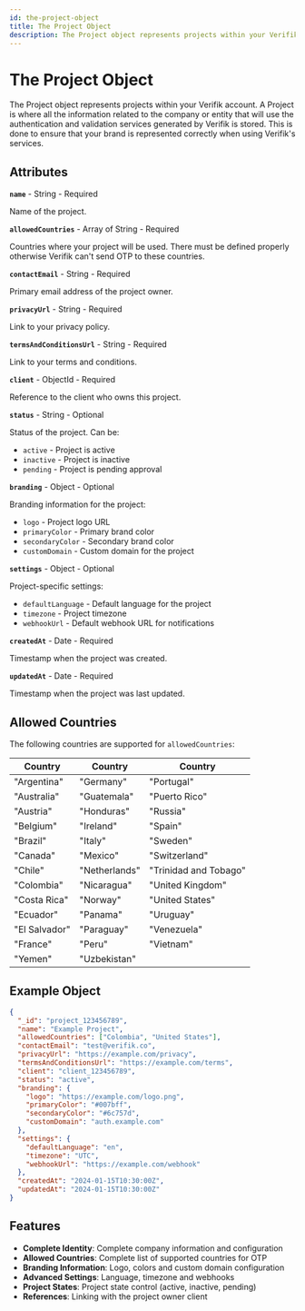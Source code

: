 ```yaml
---
id: the-project-object
title: The Project Object
description: The Project object represents projects within your Verifik account
---
```


# The Project Object

The Project object represents projects within your Verifik account. A Project is where all the information related to the company or entity that will use the authentication and validation services generated by Verifik is stored. This is done to ensure that your brand is represented correctly when using Verifik's services.

## Attributes

**`name`** - String - Required

Name of the project.

**`allowedCountries`** - Array of String - Required

Countries where your project will be used. There must be defined properly otherwise Verifik can't send OTP to these countries.

**`contactEmail`** - String - Required

Primary email address of the project owner.

**`privacyUrl`** - String - Required

Link to your privacy policy.

**`termsAndConditionsUrl`** - String - Required

Link to your terms and conditions.

**`client`** - ObjectId - Required

Reference to the client who owns this project.

**`status`** - String - Optional

Status of the project. Can be:

* `active` - Project is active
* `inactive` - Project is inactive
* `pending` - Project is pending approval

**`branding`** - Object - Optional

Branding information for the project:

* `logo` - Project logo URL
* `primaryColor` - Primary brand color
* `secondaryColor` - Secondary brand color
* `customDomain` - Custom domain for the project

**`settings`** - Object - Optional

Project-specific settings:

* `defaultLanguage` - Default language for the project
* `timezone` - Project timezone
* `webhookUrl` - Default webhook URL for notifications

**`createdAt`** - Date - Required

Timestamp when the project was created.

**`updatedAt`** - Date - Required

Timestamp when the project was last updated.

## Allowed Countries

The following countries are supported for `allowedCountries`:

| Country | Country | Country |
|---------|---------|---------|
| "Argentina" | "Germany" | "Portugal" |
| "Australia" | "Guatemala" | "Puerto Rico" |
| "Austria" | "Honduras" | "Russia" |
| "Belgium" | "Ireland" | "Spain" |
| "Brazil" | "Italy" | "Sweden" |
| "Canada" | "Mexico" | "Switzerland" |
| "Chile" | "Netherlands" | "Trinidad and Tobago" |
| "Colombia" | "Nicaragua" | "United Kingdom" |
| "Costa Rica" | "Norway" | "United States" |
| "Ecuador" | "Panama" | "Uruguay" |
| "El Salvador" | "Paraguay" | "Venezuela" |
| "France" | "Peru" | "Vietnam" |
| "Yemen" | "Uzbekistan" | |

## Example Object

```json
{
  "_id": "project_123456789",
  "name": "Example Project",
  "allowedCountries": ["Colombia", "United States"],
  "contactEmail": "test@verifik.co",
  "privacyUrl": "https://example.com/privacy",
  "termsAndConditionsUrl": "https://example.com/terms",
  "client": "client_123456789",
  "status": "active",
  "branding": {
    "logo": "https://example.com/logo.png",
    "primaryColor": "#007bff",
    "secondaryColor": "#6c757d",
    "customDomain": "auth.example.com"
  },
  "settings": {
    "defaultLanguage": "en",
    "timezone": "UTC",
    "webhookUrl": "https://example.com/webhook"
  },
  "createdAt": "2024-01-15T10:30:00Z",
  "updatedAt": "2024-01-15T10:30:00Z"
}
```

## Features

- **Complete Identity**: Complete company information and configuration
- **Allowed Countries**: Complete list of supported countries for OTP
- **Branding Information**: Logo, colors and custom domain configuration
- **Advanced Settings**: Language, timezone and webhooks
- **Project States**: Project state control (active, inactive, pending)
- **References**: Linking with the project owner client